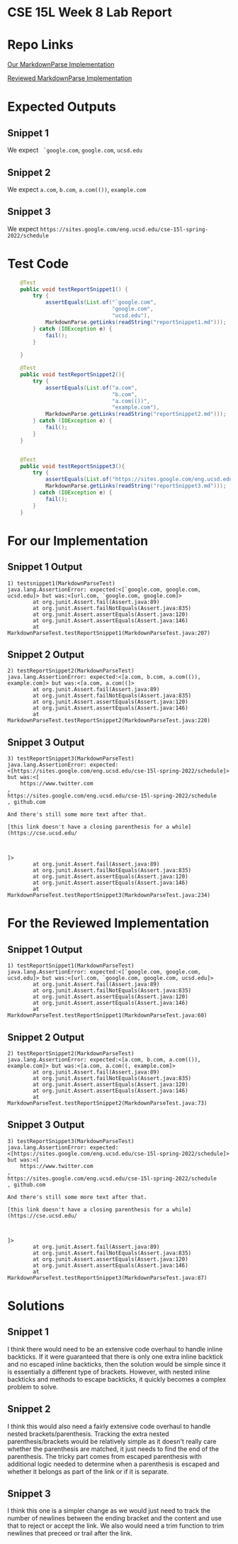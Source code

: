 # CSE 15L Week 8 Lab Report

# Repo Links
[Our MarkdownParse Implementation](https://github.com/calistajlee/lab6-markdown-parser)

[Reviewed MarkdownParse Implementation](https://github.com/Badflar/markdown-parser)

# Expected Outputs
## Snippet 1
We expect `` `google.com``, `google.com`, `ucsd.edu`

## Snippet 2
We expect `a.com`, `b.com`, `a.com(())`, `example.com`

## Snippet 3
We expect `https://sites.google.com/eng.ucsd.edu/cse-15l-spring-2022/schedule`

# Test Code
```java
    @Test
    public void testReportSnippet1() {
        try {
            assertEquals(List.of("`google.com", 
                                 "google.com", 
                                 "ucsd.edu"), 
            MarkdownParse.getLinks(readString("reportSnippet1.md")));
        } catch (IOException e) {
            fail();
        }
        
    }

    @Test
    public void testReportSnippet2(){
        try {
            assertEquals(List.of("a.com",
                                 "b.com", 
                                 "a.com(())", 
                                 "example.com"), 
            MarkdownParse.getLinks(readString("reportSnippet2.md")));
        } catch (IOException e) {
            fail();
        }
    }


    @Test
    public void testReportSnippet3(){
        try {
            assertEquals(List.of("https://sites.google.com/eng.ucsd.edu/cse-15l-spring-2022/schedule"), 
            MarkdownParse.getLinks(readString("reportSnippet3.md")));
        } catch (IOException e) {
            fail();
        }
    }
```

# For our Implementation
## Snippet 1 Output
```
1) testsnippet1(MarkdownParseTest)
java.lang.AssertionError: expected:<[`google.com, google.com, ucsd.edu]> but was:<[url.com, `google.com, google.com]>
        at org.junit.Assert.fail(Assert.java:89)
        at org.junit.Assert.failNotEquals(Assert.java:835)
        at org.junit.Assert.assertEquals(Assert.java:120)
        at org.junit.Assert.assertEquals(Assert.java:146)
        at MarkdownParseTest.testReportSnippet1(MarkdownParseTest.java:207)
```

## Snippet 2 Output
```
2) testReportSnippet2(MarkdownParseTest)
java.lang.AssertionError: expected:<[a.com, b.com, a.com(()), example.com]> but was:<[a.com, a.com((]>
        at org.junit.Assert.fail(Assert.java:89)
        at org.junit.Assert.failNotEquals(Assert.java:835)
        at org.junit.Assert.assertEquals(Assert.java:120)
        at org.junit.Assert.assertEquals(Assert.java:146)
        at MarkdownParseTest.testReportSnippet2(MarkdownParseTest.java:220)
```

## Snippet 3 Output
```
3) testReportSnippet3(MarkdownParseTest)
java.lang.AssertionError: expected:<[https://sites.google.com/eng.ucsd.edu/cse-15l-spring-2022/schedule]> but was:<[
    https://www.twitter.com
,
https://sites.google.com/eng.ucsd.edu/cse-15l-spring-2022/schedule
, github.com

And there's still some more text after that.

[this link doesn't have a closing parenthesis for a while](https://cse.ucsd.edu/



]>
        at org.junit.Assert.fail(Assert.java:89)
        at org.junit.Assert.failNotEquals(Assert.java:835)
        at org.junit.Assert.assertEquals(Assert.java:120)
        at org.junit.Assert.assertEquals(Assert.java:146)
        at MarkdownParseTest.testReportSnippet3(MarkdownParseTest.java:234)
```

# For the Reviewed Implementation
## Snippet 1 Output
```
1) testReportSnippet1(MarkdownParseTest)
java.lang.AssertionError: expected:<[`google.com, google.com, ucsd.edu]> but was:<[url.com, `google.com, google.com, ucsd.edu]>
        at org.junit.Assert.fail(Assert.java:89)
        at org.junit.Assert.failNotEquals(Assert.java:835)
        at org.junit.Assert.assertEquals(Assert.java:120)
        at org.junit.Assert.assertEquals(Assert.java:146)
        at MarkdownParseTest.testReportSnippet1(MarkdownParseTest.java:60)
```
## Snippet 2 Output
```
2) testReportSnippet2(MarkdownParseTest)
java.lang.AssertionError: expected:<[a.com, b.com, a.com(()), example.com]> but was:<[a.com, a.com((, example.com]>
        at org.junit.Assert.fail(Assert.java:89)
        at org.junit.Assert.failNotEquals(Assert.java:835)
        at org.junit.Assert.assertEquals(Assert.java:120)
        at org.junit.Assert.assertEquals(Assert.java:146)
        at MarkdownParseTest.testReportSnippet2(MarkdownParseTest.java:73)
```

## Snippet 3 Output
```
3) testReportSnippet3(MarkdownParseTest)
java.lang.AssertionError: expected:<[https://sites.google.com/eng.ucsd.edu/cse-15l-spring-2022/schedule]> but was:<[
    https://www.twitter.com
,
https://sites.google.com/eng.ucsd.edu/cse-15l-spring-2022/schedule
, github.com

And there's still some more text after that.

[this link doesn't have a closing parenthesis for a while](https://cse.ucsd.edu/



]>
        at org.junit.Assert.fail(Assert.java:89)
        at org.junit.Assert.failNotEquals(Assert.java:835)
        at org.junit.Assert.assertEquals(Assert.java:120)
        at org.junit.Assert.assertEquals(Assert.java:146)
        at MarkdownParseTest.testReportSnippet3(MarkdownParseTest.java:87)
```

# Solutions
## Snippet 1
I think there would need to be an extensive code overhaul to handle inline backticks. If it were guaranteed that there is only one extra inline backtick and no escaped inline backticks, then the solution would be simple since it is essentially a different type of brackets. However, with nested inline backticks and methods to escape backticks, it quickly becomes a complex problem to solve.

## Snippet 2
I think this would also need a fairly extensive code overhaul to handle nested brackets/parenthesis. Tracking the extra nested parenthesis/brackets would be relatively simple as it doesn't really care whether the parenthesis are matched, it just needs to find the end of the parenthesis. The tricky part comes from escaped parenthesis with additional logic needed to determine when a parenthesis is escaped and whether it belongs as part of the link or if it is separate.

## Snippet 3
I think this one is a simpler change as we would just need to track the number of newlines between the ending bracket and the content and use that to reject or accept the link. We also would need a trim function to trim newlines that preceed or trail after the link.